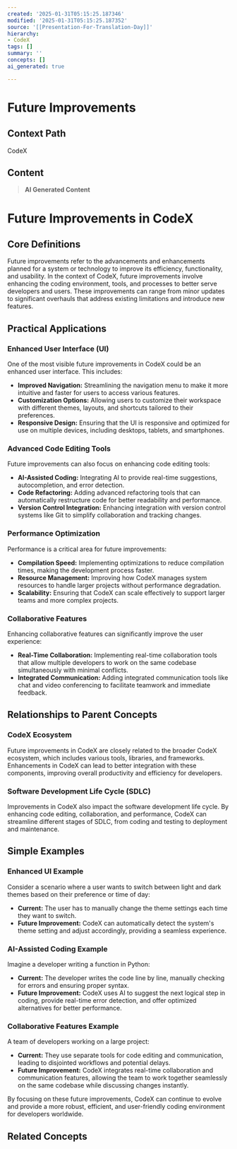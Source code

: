 ```yaml
---
created: '2025-01-31T05:15:25.187346'
modified: '2025-01-31T05:15:25.187352'
source: '[[Presentation-For-Translation-Day]]'
hierarchy:
- CodeX
tags: []
summary: ''
concepts: []
ai_generated: true

---
```


# Future Improvements

## Context Path
CodeX

## Content
> **AI Generated Content**
 # Future Improvements in CodeX

## Core Definitions

Future improvements refer to the advancements and enhancements planned for a system or technology to improve its efficiency, functionality, and usability. In the context of CodeX, future improvements involve enhancing the coding environment, tools, and processes to better serve developers and users. These improvements can range from minor updates to significant overhauls that address existing limitations and introduce new features.

## Practical Applications

### Enhanced User Interface (UI)
One of the most visible future improvements in CodeX could be an enhanced user interface. This includes:
- **Improved Navigation:** Streamlining the navigation menu to make it more intuitive and faster for users to access various features.
- **Customization Options:** Allowing users to customize their workspace with different themes, layouts, and shortcuts tailored to their preferences.
- **Responsive Design:** Ensuring that the UI is responsive and optimized for use on multiple devices, including desktops, tablets, and smartphones.

### Advanced Code Editing Tools
Future improvements can also focus on enhancing code editing tools:
- **AI-Assisted Coding:** Integrating AI to provide real-time suggestions, autocompletion, and error detection.
- **Code Refactoring:** Adding advanced refactoring tools that can automatically restructure code for better readability and performance.
- **Version Control Integration:** Enhancing integration with version control systems like Git to simplify collaboration and tracking changes.

### Performance Optimization
Performance is a critical area for future improvements:
- **Compilation Speed:** Implementing optimizations to reduce compilation times, making the development process faster.
- **Resource Management:** Improving how CodeX manages system resources to handle larger projects without performance degradation.
- **Scalability:** Ensuring that CodeX can scale effectively to support larger teams and more complex projects.

### Collaborative Features
Enhancing collaborative features can significantly improve the user experience:
- **Real-Time Collaboration:** Implementing real-time collaboration tools that allow multiple developers to work on the same codebase simultaneously with minimal conflicts.
- **Integrated Communication:** Adding integrated communication tools like chat and video conferencing to facilitate teamwork and immediate feedback.

## Relationships to Parent Concepts

### CodeX Ecosystem
Future improvements in CodeX are closely related to the broader CodeX ecosystem, which includes various tools, libraries, and frameworks. Enhancements in CodeX can lead to better integration with these components, improving overall productivity and efficiency for developers.

### Software Development Life Cycle (SDLC)
Improvements in CodeX also impact the software development life cycle. By enhancing code editing, collaboration, and performance, CodeX can streamline different stages of SDLC, from coding and testing to deployment and maintenance.

## Simple Examples

### Enhanced UI Example
Consider a scenario where a user wants to switch between light and dark themes based on their preference or time of day:
- **Current:** The user has to manually change the theme settings each time they want to switch.
- **Future Improvement:** CodeX can automatically detect the system's theme setting and adjust accordingly, providing a seamless experience.

### AI-Assisted Coding Example
Imagine a developer writing a function in Python:
- **Current:** The developer writes the code line by line, manually checking for errors and ensuring proper syntax.
- **Future Improvement:** CodeX uses AI to suggest the next logical step in coding, provide real-time error detection, and offer optimized alternatives for better performance.

### Collaborative Features Example
A team of developers working on a large project:
- **Current:** They use separate tools for code editing and communication, leading to disjointed workflows and potential delays.
- **Future Improvement:** CodeX integrates real-time collaboration and communication features, allowing the team to work together seamlessly on the same codebase while discussing changes instantly.

By focusing on these future improvements, CodeX can continue to evolve and provide a more robust, efficient, and user-friendly coding environment for developers worldwide.

## Related Concepts
